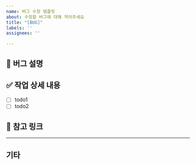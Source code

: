 ```yaml
---
name: 버그 수정 템플릿
about: 수정할 버그에 대해 적어주세요
title: "[BUG]"
labels: ''
assignees: ''

---
```


## 🌱 버그 설명

## ✅ 작업 상세 내용
- [ ] todo1
- [ ] todo2

## 🔗 참고 링크

---
## 기타
